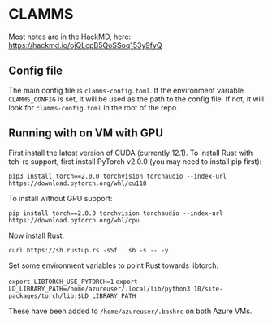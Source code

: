 # CLAMMS

Most notes are in the HackMD, here:
https://hackmd.io/ojQLcpB5QoSSoq153y9fyQ

## Config file

The main config file is `clamms-config.toml`. If the environment variable `CLAMMS_CONFIG` is set, it will be used as the path to the config file. If not, it will look for `clamms-config.toml` in the root of the repo.

## Running with on VM with GPU
First install the latest version of CUDA (currently 12.1). To install Rust with tch-rs support, first install PyTorch v2.0.0 (you may need to install pip first):

`pip3 install torch==2.0.0 torchvision torchaudio --index-url https://download.pytorch.org/whl/cu118`

To install without GPU support:

`pip install torch==2.0.0 torchvision torchaudio --index-url https://download.pytorch.org/whl/cpu`

Now install Rust:

`curl https://sh.rustup.rs -sSf | sh -s -- -y`

Set some environment variables to point Rust towards libtorch:

`export LIBTORCH_USE_PYTORCH=1`
`export LD_LIBRARY_PATH=/home/azureuser/.local/lib/python3.10/site-packages/torch/lib:$LD_LIBRARY_PATH`

These have been added to `/home/azureuser/.bashrc` on both Azure VMs.
